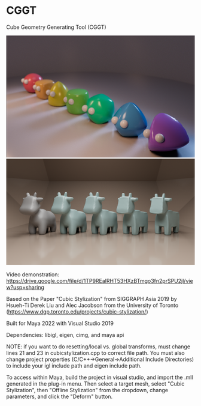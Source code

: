 # CGGT
Cube Geometry Generating Tool (CGGT)

![](./shapeboisResized.png)
![](./cows.png)

Video demonstration: https://drive.google.com/file/d/1TP9REalRHT53HXzBTmgo3fn2prSPU2jl/view?usp=sharing

Based on the Paper "Cubic Stylization" from SIGGRAPH Asia 2019 by Hsueh-Ti Derek Liu and Alec Jacobson from the University of Toronto (https://www.dgp.toronto.edu/projects/cubic-stylization/)

Built for Maya 2022 with Visual Studio 2019

Dependencies: libigl, eigen, cimg, and maya api

NOTE: if you want to do resetting/local vs. global transforms, must change lines 21 and 23 in cubicstylization.cpp to correct file path. 
You must also change project properties (C/C++->General->Additional Include Directories) to include your igl include path and eigen include path.

To access within Maya, build the project in visual studio, and import the .mll generated in the plug-in menu. Then select a target mesh, select "Cubic Stylization", then "Offline Stylization" from the dropdown, change parameters, and click the "Deform" button.

